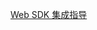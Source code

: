 [Web SDK 集成指导](https://support.appsflyer.com/hc/en-us/articles/360001610038-Web-SDK-integration-guide#integrating-the-sdk)
